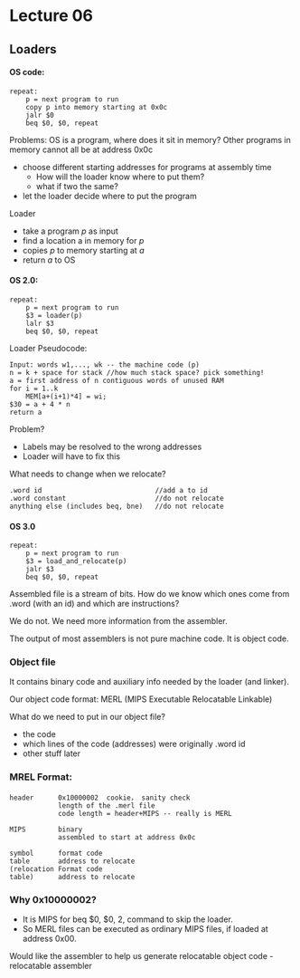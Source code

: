 # Lecture 06

## Loaders

#### OS code:
```
repeat:
	p = next program to run
	copy p into memory starting at 0x0c
	jalr $0
	beq $0, $0, repeat
```
Problems: OS is a program, where does it sit in memory? Other programs in memory cannot all be at address 0x0c

* choose different starting addresses for programs at assembly time
	* How will the loader know where to put them?
	* what if two the same?
* let the loader decide where to put the program

Loader

* take a program *p* as input
* find a location a in memory for *p*
* copies *p* to memory starting at *a*
* return *a* to OS

#### OS 2.0:

```
repeat:
	p = next program to run
	$3 = loader(p)
	lalr $3
	beq $0, $0, repeat
```

Loader Pseudocode:

```
Input: words w1,..., wk -- the machine code (p)
n = k + space for stack //how much stack space? pick something!
a = first address of n contiguous words of unused RAM
for i = 1..k
	MEM[a+(i+1)*4] = wi;
$30 = a + 4 * n
return a
```

Problem?

* Labels may be resolved to the wrong addresses
* Loader will have to fix this

What needs to change when we relocate?

```
.word id							//add a to id
.word constant						//do not relocate
anything else (includes beq, bne)	//do not relocate
```

#### OS 3.0

```
repeat:
	p = next program to run
	$3 = load_and_relocate(p)
	jalr $3
	beq $0, $0, repeat
```

Assembled file is a stream of bits. How do we know which ones come from .word (with an id) and which are instructions? 

We do not. We need more information from the assembler.

The output of most assemblers is not pure machine code. It is object code.

### Object file

It contains binary code and auxiliary info needed by the loader (and linker).

Our object code format: MERL (MIPS Executable Relocatable Linkable)

What do we need to put in our object file?

* the code
* which lines of the code (addresses) were originally .word id
* other stuff later

### MREL Format:
```
header		0x10000002	cookie， sanity check
			length of the .merl file
			code length = header+MIPS -- really is MERL
	
MIPS		binary
			assembled to start at address 0x0c

symbol		format code
table		address to relocate
(relocation	Format code
table)		address to relocate
```

### Why 0x10000002?

* It is MIPS for beq $0, $0, 2, command to skip the loader.
* So MERL files can be executed as ordinary MIPS files, if loaded at address 0x00.

Would like the assembler to help us generate relocatable object code - relocatable assembler
